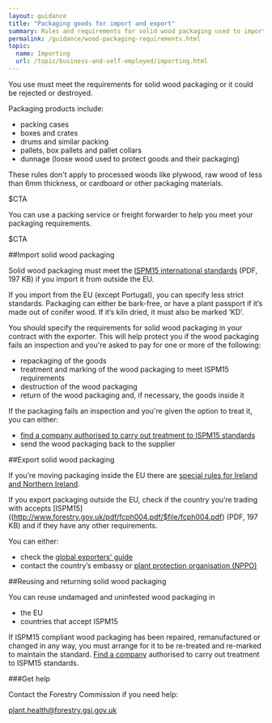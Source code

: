 ```yaml
---
layout: guidance
title: "Packaging goods for import and export"
summary: Rules and requirements for solid wood packaging used to import and export goods, including wooden crates, drums and pallets.
permalink: /guidance/wood-packaging-requirements.html
topic:
  name: Importing
  url: /topic/business-and-self-employed/importing.html
---
```

You use must meet the requirements for solid wood packaging or it could be rejected or destroyed.

Packaging products include:

- packing cases
- boxes and crates
- drums and similar packing
- pallets, box pallets and pallet collars
- dunnage (loose wood used to protect goods and their packaging)

These rules don't apply to processed woods like plywood, raw wood of less than 6mm thickness, or cardboard or other packaging materials.

$CTA

You can use a packing service or freight forwarder to help you meet your packaging requirements.

$CTA

##Import solid wood packaging

Solid wood packaging must meet the [ISPM15 international standards](http://www.forestry.gov.uk/pdf/fcph004.pdf/$file/fcph004.pdf) (PDF, 197 KB) if you import it from outside the EU.

If you import from the EU (except Portugal), you can specify less strict standards. Packaging can either be bark-free, or have a plant passport if it’s made out of conifer wood. If it’s kiln dried, it must also be marked ‘KD’.

You should specify the requirements for solid wood packaging in your contract with the exporter. This will help protect you if the wood packaging fails an inspection and you're asked to pay for one or more of the following:

- repackaging  of the goods
- treatment and marking of the wood packaging to meet ISPM15 requirements
- destruction of the wood packaging
- return of the wood packaging and, if necessary, the goods inside it

If the packaging fails an inspection and you're given the option to treat it, you can either:

- [find a company authorised to carry out treatment to ISPM15 standards](http://www.timcon.org/FindASupplier/Default.asp)
- send the wood packaging back to the supplier 

##Export solid wood packaging

If you’re moving packaging inside the EU there are [special rules for Ireland and Northern Ireland](http://www.forestry.gov.uk/forestry/INFD-9QHKKH).

If you export packaging outside the EU, check if the country you’re trading with accepts [ISPM15]((http://www.forestry.gov.uk/pdf/fcph004.pdf/$file/fcph004.pdf) (PDF, 197 KB) and if they have any other requirements. 

You can either:

- check the [global exporters' guide](http://www.timcon.org/ISPM15/ISPM15GlobalGuide.asp)
- contact the country’s embassy or [plant protection organisation (NPPO)](https://www.ippc.int/en/partners/regional-plant-protection-organizations)

##Reusing and returning solid  wood packaging

 You can reuse undamaged and uninfested wood packaging in 

- the EU
- countries that accept ISPM15

If ISPM15 compliant  wood packaging has been repaired, remanufactured or changed in any way, you must arrange for it to be re-treated and re-marked to maintain the standard. [Find a company]((http://www.timcon.org/FindASupplier/Default.asp)) authorised to carry out treatment to ISPM15 standards.

###Get help

Contact the Forestry Commission if you need help:

[plant.health@forestry.gsi.gov.uk](mailto:plant.health@forestry.gsi.gov.uk)
